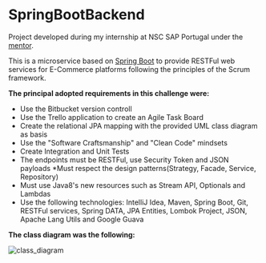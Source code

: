 # SpringBootBackend

Project developed during my internship at NSC SAP Portugal under the [mentor](https://www.linkedin.com/in/christianborges/).

This is a microservice based on [Spring Boot](https://spring.io/projects/spring-boot) to provide RESTFul web services for E-Commerce platforms following the principles of the Scrum framework.

**The principal adopted requirements in this challenge were:**

* Use the Bitbucket version controll
* Use the Trello application to create an Agile Task Board
* Create the relational JPA mapping with the provided UML class diagram as basis
* Use the "Software Craftsmanship" and "Clean Code" mindsets
* Create Integration and Unit Tests
* The endpoints must be RESTFul, use Security Token and JSON payloads
*Must respect the design patterns(Strategy, Facade, Service, Repository)
* Must use Java8's new resources such as Stream API, Optionals and Lambdas
* Use the following technologies: IntelliJ Idea, Maven, Spring Boot, Git, RESTFul services, Spring DATA, JPA Entities, Lombok Project, JSON, Apache Lang Utils and Google Guava

**The class diagram was the following:**

![class_diagram](https://user-images.githubusercontent.com/34111347/44122650-c1834fd8-a01c-11e8-8636-97a8f8e7ceb0.png)

